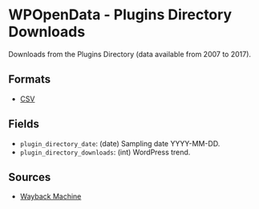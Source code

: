 # WPOpenData - Plugins Directory Downloads

Downloads from the Plugins Directory (data available from 2007 to 2017).

## Formats

- [CSV](plugin-directory-downloads.csv)

## Fields

- `plugin_directory_date`: (date) Sampling date YYYY-MM-DD.
- `plugin_directory_downloads`: (int) WordPress trend.

## Sources

- [Wayback Machine](https://web.archive.org/web/20230515000000*/https://wordpress.org/extend/plugins)
